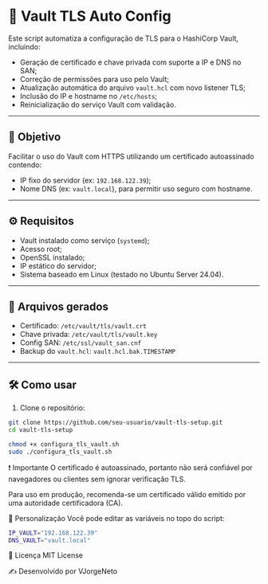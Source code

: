 # 🔐 Vault TLS Auto Config

Este script automatiza a configuração de TLS para o HashiCorp Vault, incluindo:

- Geração de certificado e chave privada com suporte a IP e DNS no SAN;
- Correção de permissões para uso pelo Vault;
- Atualização automática do arquivo `vault.hcl` com novo listener TLS;
- Inclusão do IP e hostname no `/etc/hosts`;
- Reinicialização do serviço Vault com validação.

---

## 🚀 Objetivo

Facilitar o uso do Vault com HTTPS utilizando um certificado autoassinado contendo:
- IP fixo do servidor (ex: `192.168.122.39`);
- Nome DNS (ex: `vault.local`), para permitir uso seguro com hostname.

---

## ⚙️ Requisitos

- Vault instalado como serviço (`systemd`);
- Acesso root;
- OpenSSL instalado;
- IP estático do servidor;
- Sistema baseado em Linux (testado no Ubuntu Server 24.04).

---

## 📂 Arquivos gerados

- Certificado: `/etc/vault/tls/vault.crt`
- Chave privada: `/etc/vault/tls/vault.key`
- Config SAN: `/etc/ssl/vault_san.cnf`
- Backup do `vault.hcl`: `vault.hcl.bak.TIMESTAMP`

---

## 🛠️ Como usar

1. Clone o repositório:

```bash
git clone https://github.com/seu-usuario/vault-tls-setup.git
cd vault-tls-setup

chmod +x configura_tls_vault.sh
sudo ./configura_tls_vault.sh
```

❗ Importante
O certificado é autoassinado, portanto não será confiável por navegadores ou clientes sem ignorar verificação TLS.

Para uso em produção, recomenda-se um certificado válido emitido por uma autoridade certificadora (CA).

🧰 Personalização
Você pode editar as variáveis no topo do script:

```bash
IP_VAULT="192.168.122.39"
DNS_VAULT="vault.local"
```

📜 Licença
MIT License

✍️ Desenvolvido por VJorgeNeto
